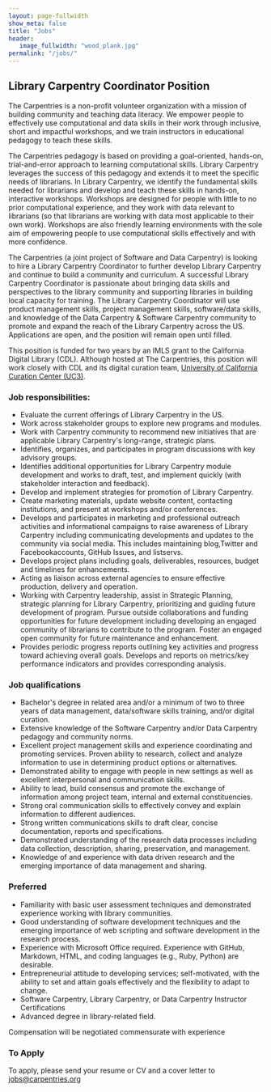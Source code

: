 ```yaml
---
layout: page-fullwidth
show_meta: false
title: "Jobs"
header:
   image_fullwidth: "wood_plank.jpg"
permalink: "/jobs/"
---
```


## Library Carpentry Coordinator Position

The Carpentries is a non-profit volunteer organization with a mission of building community and teaching data literacy. We empower people to effectively use computational and data skills in their work through inclusive, short and impactful workshops, and we train instructors in educational pedagogy to teach these skills. 

The Carpentries pedagogy is based on providing a goal-oriented, hands-on, trial-and-error approach to learning computational skills. Library Carpentry leverages the success of this pedagogy and extends it to meet the specific needs of librarians. In Library Carpentry, we identify the fundamental skills needed for librarians and develop and teach these skills in hands-on, interactive workshops. Workshops are designed for people with little to no prior computational experience, and they work with data relevant to librarians (so that librarians are working with data most applicable to their own work). Workshops are also friendly learning environments with the sole aim of empowering people to use computational skills effectively and with more confidence.

The Carpentries (a joint project of Software and Data Carpentry) is looking to hire a Library Carpentry Coordinator to further develop Library Carpentry and continue to build a community and curriculum. A successful Library Carpentry Coordinator is passionate about bringing data skills and perspectives to the library community and supporting libraries in building local capacity for training. The Library Carpentry Coordinator will use product management skills, project management skills, software/data skills, and knowledge of the Data Carpentry & Software Carpentry community to promote and expand the reach of the Library Carpentry across the US. Applications are open, and the position will remain open until filled.

This position is funded for two years by an IMLS grant to the California Digital Library (CDL).  Although hosted at The Carpentries, this position will work closely with CDL and its digital curation team, [University of California Curation Center (UC3)](https://www.cdlib.org/uc3/).  

### Job responsibilities:

- Evaluate the current offerings of Library Carpentry in the US.
- Work across stakeholder groups to explore new programs and modules. 
- Work with Carpentry community to recommend new initiatives that are applicable Library Carpentry's long-range, strategic plans.
- Identifies, organizes, and participates in program discussions with key advisory groups. 
- Identifies additional opportunities for Library Carpentry module development and works to draft, test, and implement quickly (with stakeholder interaction and
feedback).
- Develop and implement strategies for promotion of Library Carpentry.
- Create marketing materials, update website content, contacting institutions, and present at workshops and/or conferences. 
- Develops and participates in marketing and professional outreach activities and informational campaigns to raise awareness of Library Carpentry including communicating developments and updates to the community via social media. This includes maintaining blog,Twitter and Facebookaccounts, GitHub Issues, and listservs.
- Develops project plans including goals, deliverables, resources, budget and timelines for enhancements. 
- Acting as liaison across external agencies to ensure effective production, delivery and operation.
- Working with Carpentry leadership, assist in Strategic Planning, strategic planning for Library Carpentry, prioritizing and guiding future development of program. Pursue outside collaborations and funding opportunities for future development including developing an engaged community of librarians to contribute to the program. Foster an engaged open community for future maintenance and enhancement.
- Provides periodic progress reports outlining key activities and progress toward achieving overall goals. Develops and reports on metrics/key performance indicators and provides corresponding analysis.

### Job qualifications

- Bachelor's degree in related area and/or a minimum of two to three years of data management, data/software skills training, and/or digital curation.
- Extensive knowledge of the Software Carpentry and/or Data Carpentry pedagogy and community norms.
- Excellent project management skills and experience coordinating and promoting services. Proven ability to research, collect and analyze information to use in determining product options or alternatives.
- Demonstrated ability to engage with people in new settings as well as excellent interpersonal and communication skills.
- Ability to lead, build consensus and promote the exchange of information among project team, internal and external constituencies.
- Strong oral communication skills to effectively convey and explain information to different audiences.
- Strong written communications skills to draft clear, concise documentation, reports and specifications.
- Demonstrated understanding of the research data processes including data collection, description, sharing, preservation, and management.
- Knowledge of and experience with data driven research and the emerging importance of data management and sharing.

### Preferred 

- Familiarity with basic user assessment techniques and demonstrated experience working with library communities.
- Good understanding of software development techniques and the emerging importance of web scripting and software development in the research process.
- Experience with Microsoft Office required. Experience with GitHub, Markdown, HTML, and coding languages (e.g., Ruby, Python) are desirable.
- Entrepreneurial attitude to developing services; self-motivated, with the ability to set and attain goals effectively and the flexibility to adapt to change.
- Software Carpentry, Library Carpentry, or Data Carpentry Instructor Certifications 
- Advanced degree in library-related field.

Compensation will be negotiated commensurate with experience

### To Apply

To apply, please send your resume or CV and a cover letter to [jobs@carpentries.org](mailto:jobs@carpentries.org)


